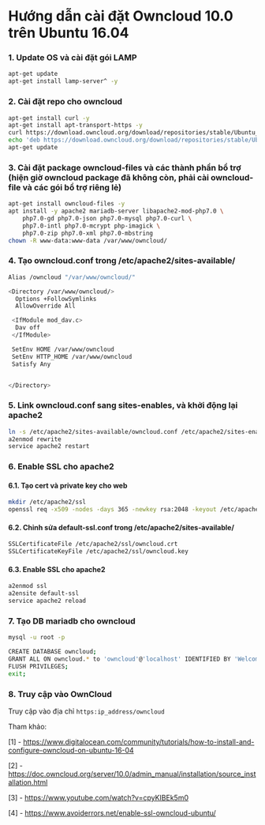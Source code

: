# Hướng dẫn cài đặt Owncloud 10.0 trên Ubuntu 16.04

### 1. Update OS và cài đặt gói LAMP
```sh
apt-get update
apt-get install lamp-server^ -y
```

### 2. Cài đặt repo cho owncloud
```sh
apt-get install curl -y
apt-get install apt-transport-https -y
curl https://download.owncloud.org/download/repositories/stable/Ubuntu_16.04/Release.key | sudo apt-key add -
echo 'deb https://download.owncloud.org/download/repositories/stable/Ubuntu_16.04/ /' | sudo tee /etc/apt/sources.list.d/owncloud.list
apt-get update
```

### 3. Cài đặt package owncloud-files và các thành phần bổ trợ (hiện giờ owncloud package đã không còn, phải cài owncloud-file và các gói bổ trợ riêng lẻ)
```sh
apt-get install owncloud-files -y
apt install -y apache2 mariadb-server libapache2-mod-php7.0 \
    php7.0-gd php7.0-json php7.0-mysql php7.0-curl \
    php7.0-intl php7.0-mcrypt php-imagick \
    php7.0-zip php7.0-xml php7.0-mbstring
chown -R www-data:www-data /var/www/owncloud/
```

### 4. Tạo owncloud.conf trong /etc/apache2/sites-available/
```sh
Alias /owncloud "/var/www/owncloud/"

<Directory /var/www/owncloud/>
  Options +FollowSymlinks
  AllowOverride All

 <IfModule mod_dav.c>
  Dav off
 </IfModule>

 SetEnv HOME /var/www/owncloud
 SetEnv HTTP_HOME /var/www/owncloud
 Satisfy Any


</Directory>
```

### 5. Link owncloud.conf sang sites-enables, và khởi động lại apache2
```sh
ln -s /etc/apache2/sites-available/owncloud.conf /etc/apache2/sites-enabled/owncloud.conf
a2enmod rewrite
service apache2 restart
```

### 6. Enable SSL cho apache2
#### 6.1. Tạo cert và private key cho web
```sh
mkdir /etc/apache2/ssl
openssl req -x509 -nodes -days 365 -newkey rsa:2048 -keyout /etc/apache2/ssl/owncloud.key -out /etc/apache2/ssl/owncloud.crt
```
#### 6.2. Chỉnh sửa default-ssl.conf trong /etc/apache2/sites-available/
```sh
SSLCertificateFile /etc/apache2/ssl/owncloud.crt
SSLCertificateKeyFile /etc/apache2/ssl/owncloud.key
```
#### 6.3. Enable SSL cho apache2
```sh
a2enmod ssl
a2ensite default-ssl
service apache2 reload
```

### 7. Tạo DB mariadb cho owncloud
```sh
mysql -u root -p

CREATE DATABASE owncloud;
GRANT ALL ON owncloud.* to 'owncloud'@'localhost' IDENTIFIED BY 'Welcome123';
FLUSH PRIVILEGES;
exit;
```

### 8. Truy cập vào OwnCloud
Truy cập vào địa chỉ `https:ip_address/owncloud`

Tham khảo:

[1] - https://www.digitalocean.com/community/tutorials/how-to-install-and-configure-owncloud-on-ubuntu-16-04

[2] - https://doc.owncloud.org/server/10.0/admin_manual/installation/source_installation.html

[3] - https://www.youtube.com/watch?v=cpyKIBEk5m0

[4] - https://www.avoiderrors.net/enable-ssl-owncloud-ubuntu/




